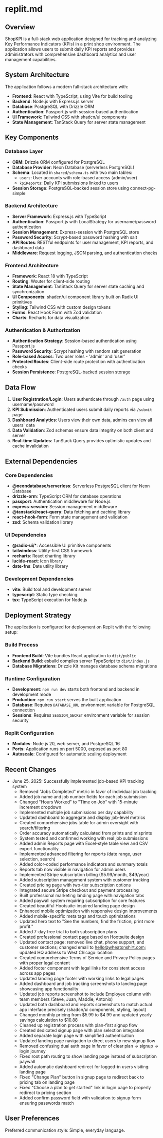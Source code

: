 # replit.md

## Overview

ShopKPI is a full-stack web application designed for tracking and analyzing Key Performance Indicators (KPIs) in a print shop environment. The application allows users to submit daily KPI reports and provides administrators with comprehensive dashboard analytics and user management capabilities.

## System Architecture

The application follows a modern full-stack architecture with:
- **Frontend**: React with TypeScript, using Vite for build tooling
- **Backend**: Node.js with Express.js server
- **Database**: PostgreSQL with Drizzle ORM
- **Authentication**: Passport.js with session-based authentication
- **UI Framework**: Tailwind CSS with shadcn/ui components
- **State Management**: TanStack Query for server state management

## Key Components

### Database Layer
- **ORM**: Drizzle ORM configured for PostgreSQL
- **Database Provider**: Neon Database (serverless PostgreSQL)
- **Schema**: Located in `shared/schema.ts` with two main tables:
  - `users`: User accounts with role-based access (admin/user)
  - `kpiReports`: Daily KPI submissions linked to users
- **Session Storage**: PostgreSQL-backed session store using connect-pg-simple

### Backend Architecture
- **Server Framework**: Express.js with TypeScript
- **Authentication**: Passport.js with LocalStrategy for username/password authentication
- **Session Management**: Express-session with PostgreSQL store
- **Password Security**: Scrypt-based password hashing with salt
- **API Routes**: RESTful endpoints for user management, KPI reports, and dashboard data
- **Middleware**: Request logging, JSON parsing, and authentication checks

### Frontend Architecture
- **Framework**: React 18 with TypeScript
- **Routing**: Wouter for client-side routing
- **State Management**: TanStack Query for server state caching and synchronization
- **UI Components**: shadcn/ui component library built on Radix UI primitives
- **Styling**: Tailwind CSS with custom design tokens
- **Forms**: React Hook Form with Zod validation
- **Charts**: Recharts for data visualization

### Authentication & Authorization
- **Authentication Strategy**: Session-based authentication using Passport.js
- **Password Security**: Scrypt hashing with random salt generation
- **Role-based Access**: Two user roles - 'admin' and 'user'
- **Protected Routes**: Client-side route protection with authentication checks
- **Session Persistence**: PostgreSQL-backed session storage

## Data Flow

1. **User Registration/Login**: Users authenticate through `/auth` page using username/password
2. **KPI Submission**: Authenticated users submit daily reports via `/submit` page
3. **Dashboard Analytics**: Users view their own data, admins can view all users' data
4. **Data Validation**: Zod schemas ensure data integrity on both client and server
5. **Real-time Updates**: TanStack Query provides optimistic updates and cache invalidation

## External Dependencies

### Core Dependencies
- **@neondatabase/serverless**: Serverless PostgreSQL client for Neon Database
- **drizzle-orm**: TypeScript ORM for database operations
- **passport**: Authentication middleware for Node.js
- **express-session**: Session management middleware
- **@tanstack/react-query**: Data fetching and caching library
- **react-hook-form**: Form state management and validation
- **zod**: Schema validation library

### UI Dependencies
- **@radix-ui/***: Accessible UI primitive components
- **tailwindcss**: Utility-first CSS framework
- **recharts**: React charting library
- **lucide-react**: Icon library
- **date-fns**: Date utility library

### Development Dependencies
- **vite**: Build tool and development server
- **typescript**: Static type checking
- **tsx**: TypeScript execution for Node.js

## Deployment Strategy

The application is configured for deployment on Replit with the following setup:

### Build Process
- **Frontend Build**: Vite bundles React application to `dist/public`
- **Backend Build**: esbuild compiles server TypeScript to `dist/index.js`
- **Database Migrations**: Drizzle Kit manages database schema migrations

### Runtime Configuration
- **Development**: `npm run dev` starts both frontend and backend in development mode
- **Production**: `npm run start` serves the built application
- **Database**: Requires `DATABASE_URL` environment variable for PostgreSQL connection
- **Sessions**: Requires `SESSION_SECRET` environment variable for session security

### Replit Configuration
- **Modules**: Node.js 20, web server, and PostgreSQL 16
- **Ports**: Application runs on port 5000, exposed as port 80
- **Autoscale**: Configured for automatic scaling deployment

## Recent Changes
- June 25, 2025: Successfully implemented job-based KPI tracking system
  - Removed "Jobs Completed" metric in favor of individual job tracking
  - Added job name and job number fields for each job submission
  - Changed "Hours Worked" to "Time on Job" with 15-minute increment dropdown
  - Implemented multiple job submissions per day capability
  - Updated dashboard to aggregate and display job-level metrics
  - Created comprehensive jobs table for admin oversight with search/filtering
  - Order accuracy automatically calculated from prints and misprints
  - System tested and confirmed working with real job submissions
  - Added admin Reports page with Excel-style table view and CSV export functionality
  - Implemented advanced filtering for reports (date range, user selection, search)
  - Added color-coded performance indicators and summary totals
  - Reports tab now visible in navigation for admin users
  - Implemented Stripe subscription billing ($5.99/month, $49/year)
  - Added subscription management system with customer tracking
  - Created pricing page with two-tier subscription options
  - Integrated secure Stripe checkout and payment processing
  - Built professional marketing landing page with navigation tabs
  - Added paywall system requiring subscription for core features
  - Created beautiful Hootsuite-inspired landing page design
  - Enhanced mobile optimization with responsive design improvements
  - Added mobile-specific meta tags and touch optimizations
  - Updated hero text to "See the numbers, find the friction, print more profit."
  - Added 7-day free trial to both subscription plans
  - Created professional contact page based on Hootsuite design
  - Updated contact page: removed live chat, phone support, and customer sections; changed email to hello@wheatonshirt.com; updated HQ address to West Chicago location
  - Created comprehensive Terms of Service and Privacy Policy pages with proper legal content
  - Added footer component with legal links for consistent access across app pages
  - Updated landing page footer with working links to legal pages
  - Added dashboard and job tracking screenshots to landing page showcasing app functionality
  - Updated job reports screenshot to include Employee column with team members (Steve, Juan, Maddie, Antonio)
  - Updated both dashboard and reports screenshots to match actual app interface precisely (shadcn/ui components, styling, layout)
  - Changed monthly pricing from $5.99 to $4.99 and updated yearly savings calculation to $10.88
  - Cleaned up registration process with plan-first signup flow
  - Created dedicated signup page with plan selection integration
  - Added separate login page with simplified authentication
  - Updated landing page navigation to direct users to new signup flow
  - Removed confusing dual auth page in favor of clear plan → signup → login journey
  - Fixed root path routing to show landing page instead of subscription paywall
  - Added automatic dashboard redirect for logged-in users visiting landing page
  - Fixed "Change Plan" button in signup page to redirect back to pricing tab on landing page
  - Fixed "Choose a plan to get started" link in login page to properly redirect to pricing section
  - Added confirm password field with validation to signup form ensuring passwords match

## User Preferences

Preferred communication style: Simple, everyday language.